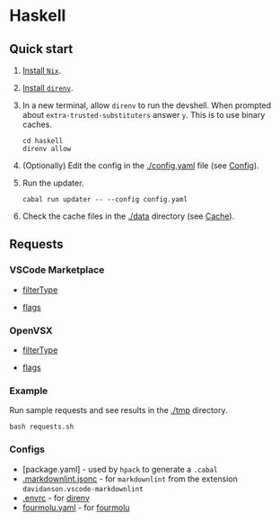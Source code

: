 # Haskell

## Quick start

1. [Install `Nix`](https://nixos.org/download/).

1. [Install `direnv`](https://direnv.net/#basic-installation).

1. In a new terminal, allow `direnv` to run the devshell.
   When prompted about `extra-trusted-substituters` answer `y`.
   This is to use binary caches.

    ```console
    cd haskell
    direnv allow
    ```

1. (Optionally) Edit the config in the [./config.yaml](./config.yaml) file (see [Config](../README.md#config)).

1. Run the updater.

    ```console
    cabal run updater -- --config config.yaml
    ```

1. Check the cache files in the [./data](./data) directory (see [Cache](../README.md#cache)).

## Requests

### VSCode Marketplace

- [filterType](https://github.com/microsoft/vscode/blob/b4c1eaa7c86d5daa45f6a41e255e70ae3cb03326/src/vs/platform/extensionManagement/common/extensionGalleryManifestService.ts#L88)

- [flags](https://github.com/microsoft/vscode/blob/b4c1eaa7c86d5daa45f6a41e255e70ae3cb03326/src/vs/platform/extensionManagement/common/extensionGalleryManifestService.ts#L158)

### OpenVSX

- [filterType](https://github.com/eclipse/openvsx/blob/0b5b657529f0784f7bc901fae39afc8df25a4389/server/src/main/java/org/eclipse/openvsx/adapter/ExtensionQueryParam.java#L90)

- [flags](https://github.com/eclipse/openvsx/blob/d02ca60957c0281671fd7e1cad0ebb147e14aa21/server/src/main/java/org/eclipse/openvsx/adapter/ExtensionQueryParam.java#L26)

### Example

Run sample requests and see results in the [./tmp](./tmp/) directory.
  
```console
bash requests.sh
```

### Configs

- [package.yaml] - used by `hpack` to generate a `.cabal`
- [.markdownlint.jsonc](./.markdownlint.jsonc) - for `markdownlint` from the extension `davidanson.vscode-markdownlint`
- [.envrc](./.envrc) - for [direnv](https://github.com/direnv/direnv)
- [fourmolu.yaml](./fourmolu.yaml) - for [fourmolu](https://github.com/fourmolu/fourmolu#configuration)
